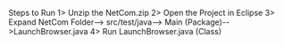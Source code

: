Steps to Run
1> Unzip the NetCom.zip
2> Open the Project in Eclipse
3> Expand NetCom Folder--> src/test/java--> Main (Package)-->LaunchBrowser.java
4> Run LaunchBrowser.java (Class)
